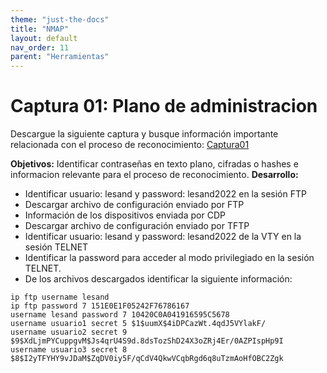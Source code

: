 ```yaml
---
theme: "just-the-docs"
title: "NMAP"
layout: default
nav_order: 11
parent: "Herramientas"
---
```

# Captura 01: Plano de administracion
Descargue la siguiente captura y busque información importante relacionada con el proceso de reconocimiento:
[Captura01](https://github.com/dpachecocl/dpachecocl.github.io/raw/refs/heads/main/docs/capturas/Captura01.pcapng)

**Objetivos:** Identificar contraseñas en texto plano, cifradas o hashes e informacion relevante para el proceso de reconocimiento.
**Desarrollo:**
- Identificar usuario: lesand y password: lesand2022 en la sesión FTP
- Descargar archivo de configuración enviado por FTP
- Información de los dispositivos enviada por CDP
- Descargar archivo de configuración enviado por TFTP
- Identificar usuario: lesand y password: lesand2022 de la VTY en la sesión TELNET
- Identificar la password para acceder al modo privilegiado en la sesión TELNET.
- De los archivos descargados identificar la siguiente información:
```
ip ftp username lesand
ip ftp password 7 151E0E1F05242F76786167
username lesand password 7 10420C0A041916595C5678
username usuario1 secret 5 $1$uumX$4iDPCazWt.4qdJ5VYlakF/
username usuario2 secret 9 $9$XdLjmPYCuppgvM$Js4qrU4S9d.8dsTozShD24X3oZRj4Er/0AZPIspHp9I
username usuario3 secret 8 $8$I2yTFYHY9vJDaM$ZqDV0iy5F/qCdV4QkwVCqbRgd6q8uTzmAoHfOBC2Zgk
```
